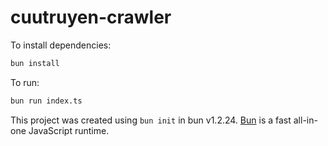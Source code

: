 # cuutruyen-crawler

To install dependencies:

```bash
bun install
```

To run:

```bash
bun run index.ts
```

This project was created using `bun init` in bun v1.2.24. [Bun](https://bun.com) is a fast all-in-one JavaScript runtime.
